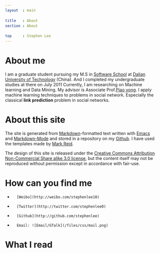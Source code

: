```yaml
---
layout  : main

title   : About
section : About

top 	: Stephen Lee	
---
```


# About me #

I am a graduate student pursuing my M.S in [Software
School](http:ssdut.dlut.edu.cn) at [Dalian University of
Technology](http://www.dlut.edu.cn) (China). 
And I completed my undergraduate studies at there on July 2011
Currently, I am researching on Machine learning and Data Mining. My
advisor is Associate Prof.[Piao
yong](http://ssdut.dlut.edu.cn/teachers/show.php?id=81). I apply
machine learning techniques to problems in social network. Especially the
classical **link prediction** problem in social networks.

# About this site #

The site is generated from
[Markdown](http://daringfireball.net/projects/markdown/)-formatted
text written with [Emacs](http://www.gnu.org/s/emacs/) and
[Markdown-Mode](http://jblevins.org/projects/markdown-mode/) and
stored in a repository on my
[Github](http://github.com/stephenLee/stephenlee.github.com). I have
used the templates made by [Mark Reid](http://mark.reid.name/).

The design of this site is released under the [Creative Commons
Attribution Non-Commercial Share alike 3.0
license](http://creativecommons.org/licenses/by-nc-sa/3.0/), but the
content itself may not be reproduced without permission except in
accordance with fair-use.

# How can you find me #

*       [Weibo](http://weibo.com/stephenlee10) 
*       [Twitter](http://twitter.com/stephenlee0)
*       [Github](http://github.com/stephenlee) 
*       Email: ![Email/GTalk](/files/css/mail.png)

# What I read #

<script type="text/javascript" src="http://www.douban.com/service/badge/specialstephen/?show=dolist&amp;n=12&amp;columns=6&amp;cat=book">
</script>

